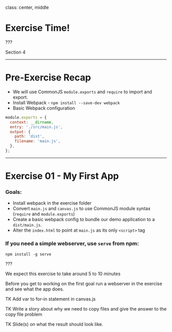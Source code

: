 class: center, middle
# Exercise Time!

???

Section 4

---

# Pre-Exercise Recap
* We will use CommonJS `module.exports` and `require` to import and export.
* Install Webpack - `npm install --save-dev webpack`
* Basic Webpack configuration

```js
module.exports = {
  context: __dirname,
  entry: './src/main.js',
  output: {
    path: 'dist',
    filename: 'main.js',
  },
};
```

---

# Exercise 01 - My First App

### Goals:
* Install webpack in the exercise folder
* Convert `main.js` and `canvas.js` to use CommonJS module syntax (`require` and `module.exports`)
* Create a basic webpack config to bundle our demo application to a `dist/main.js`.
* Alter the `index.html` to point at `main.js` as its only `<script>` tag

### If you need a simple webserver, use `serve` from npm:

```shell
npm install -g serve
```

???

We expect this exercise to take around 5 to 10 minutes

Before you get to working on the first goal run a webserver in the exercise and see what the app does.

TK Add var to for-in statement in canvas.js

TK Write a story about why we need to copy files and give the answer to the copy file problem

TK Slide(s) on what the result should look like.
